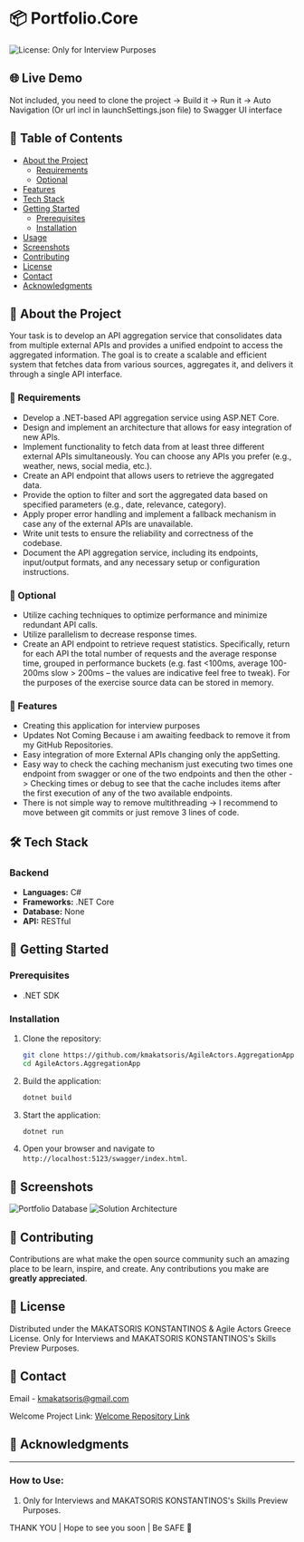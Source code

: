 # 📦 Portfolio.Core

![License: Only for Interview Purposes](https://github.com/kmakatsoris/Portfolio.Core)

## 🌐 Live Demo

Not included, you need to clone the project -> Build it -> Run it -> Auto Navigation (Or url incl in launchSettings.json file) to Swagger UI interface

## 📝 Table of Contents

- [About the Project](#about-the-project)
  - [Requirements](#requirements)
  - [Optional](#optional)
- [Features](#features)
- [Tech Stack](#tech-stack)
- [Getting Started](#getting-started)
  - [Prerequisites](#prerequisites)
  - [Installation](#installation)
- [Usage](#usage)
- [Screenshots](#screenshots)
- [Contributing](#contributing)
- [License](#license)
- [Contact](#contact)
- [Acknowledgments](#acknowledgments)

## 📖 About the Project

Your task is to develop an API aggregation service that consolidates data from multiple external APIs and provides a unified endpoint to access the aggregated information. The goal is to create a scalable and efficient system that fetches data from various sources, aggregates it, and delivers it through a single API interface.

### 📖 Requirements

- Develop a .NET-based API aggregation service using ASP.NET Core.
- Design and implement an architecture that allows for easy integration of new APIs.
- Implement functionality to fetch data from at least three different external APIs simultaneously. You can choose any APIs you prefer (e.g., weather, news, social media, etc.).
- Create an API endpoint that allows users to retrieve the aggregated data.
- Provide the option to filter and sort the aggregated data based on specified parameters (e.g., date, relevance, category).
- Apply proper error handling and implement a fallback mechanism in case any of the external APIs are unavailable.
- Write unit tests to ensure the reliability and correctness of the codebase.
- Document the API aggregation service, including its endpoints, input/output formats, and any necessary setup or configuration instructions.

### 📖 Optional

- Utilize caching techniques to optimize performance and minimize redundant API calls.
- Utilize parallelism to decrease response times.
- Create an API endpoint to retrieve request statistics. Specifically, return for each API the total number of requests and the average response time, grouped in performance buckets (e.g. fast <100ms, average 100-200ms slow > 200ms – the values are indicative feel free to tweak). For the purposes of the exercise source data can be stored in memory.

### 🎯 Features

- Creating this application for interview purposes
- Updates Not Coming Because i am awaiting feedback to remove it from my GitHub Repositories.
- Easy integration of more External APIs changing only the appSetting.
- Easy way to check the caching mechanism just executing two times one endpoint from swagger or one of the two endpoints and then the other -> Checking times or debug to see that the cache includes items after the first execution of any of the two available endpoints.
- There is not simple way to remove multithreading -> I recommend to move between git commits or just remove 3 lines of code.

## 🛠 Tech Stack

### **Backend**

- **Languages:** C#
- **Frameworks:** .NET Core
- **Database:** None
- **API:** RESTful

## 🚀 Getting Started

### Prerequisites

- .NET SDK

### Installation

1. Clone the repository:

   ```bash
   git clone https://github.com/kmakatsoris/AgileActors.AggregationApp.git
   cd AgileActors.AggregationApp
   ```

2. Build the application:

   ```bash
   dotnet build
   ```

3. Start the application:

   ```bash
   dotnet run
   ```

4. Open your browser and navigate to `http://localhost:5123/swagger/index.html`.

## 📸 Screenshots

![Portfolio Database](https://github.com/user-attachments/assets/2e99b732-bc76-41aa-83e5-adc294a35a9d)
![Solution Architecture](https://github.com/user-attachments/assets/749464e5-31fa-44c2-839a-c1f2605f0db0)

## 🤝 Contributing

Contributions are what make the open source community such an amazing place to be learn, inspire, and create. Any contributions you make are **greatly appreciated**.

## 📜 License

Distributed under the MAKATSORIS KONSTANTINOS & Agile Actors Greece License. Only for Interviews and MAKATSORIS KONSTANTINOS's Skills Preview Purposes.

## 📧 Contact

Email - [kmakatsoris@gmail.com](mailto:kmakatsoris@gmail.com)

Welcome Project Link: [Welcome Repository Link](https://github.com/kmakatsoris/AgileActors.AggregationApp)

## 🙏 Acknowledgments

---

### How to Use:

1. Only for Interviews and MAKATSORIS KONSTANTINOS's Skills Preview Purposes.

THANK YOU | Hope to see you soon | Be SAFE 🙏
